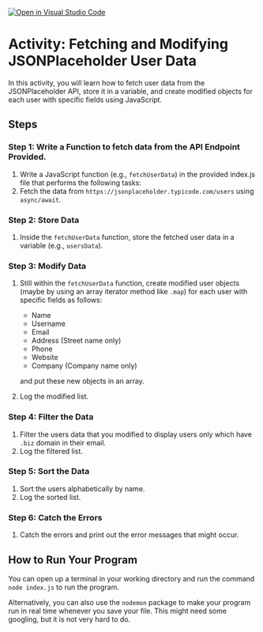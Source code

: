 [![Open in Visual Studio Code](https://classroom.github.com/assets/open-in-vscode-718a45dd9cf7e7f842a935f5ebbe5719a5e09af4491e668f4dbf3b35d5cca122.svg)](https://classroom.github.com/online_ide?assignment_repo_id=12288033&assignment_repo_type=AssignmentRepo)
# Activity: Fetching and Modifying JSONPlaceholder User Data

In this activity, you will learn how to fetch user data from the JSONPlaceholder API, store it in a variable, and create modified objects for each user with specific fields using JavaScript.

## Steps

### Step 1: Write a Function to fetch data from the API Endpoint Provided.

1. Write a JavaScript function (e.g., `fetchUserData`) in the provided index.js file that performs the following tasks:
2. Fetch the data from `https://jsonplaceholder.typicode.com/users` using `async/await`.

### Step 2: Store Data

1. Inside the `fetchUserData` function, store the fetched user data in a variable (e.g., `usersData`).

### Step 3: Modify Data

1. Still within the `fetchUserData` function, create modified user objects (maybe by using an array iterator method like `.map`) for each user with specific fields as follows:

   - Name
   - Username
   - Email
   - Address (Street name only)
   - Phone
   - Website
   - Company (Company name only) 

   and put these new objects in an array.
2. Log the modified list.

### Step 4: Filter the Data

1. Filter the users data that you modified to display users only which have `.biz` domain in their email.
2. Log the filtered list.

### Step 5: Sort the Data  

1. Sort the users alphabetically by name.
2. Log the sorted list.

### Step 6: Catch the Errors

1. Catch the errors and print out the error messages that might occur.

## How to Run Your Program

You can open up a terminal in your working directory and run the command `node index.js` to run the program.

Alternatively, you can also use the `nodemon` package to make your program run in real time whenever you save your file. This might need some googling, but it is not very hard to do.
